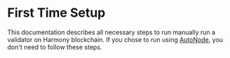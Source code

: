 # First Time Setup

This documentation describes all necessary steps to run manually run a validator on Harmony blockchain. If you chose to run using [AutoNode](../autonode/), you don't need to follow these steps.

